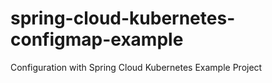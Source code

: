 # spring-cloud-kubernetes-configmap-example
Configuration with Spring Cloud Kubernetes Example Project
